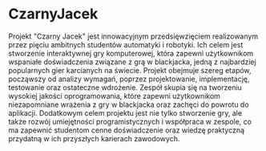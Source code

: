 # CzarnyJacek
Projekt "Czarny Jacek" jest innowacyjnym przedsięwzięciem realizowanym przez pięciu ambitnych studentów automatyki i robotyki. Ich celem jest stworzenie interaktywnej gry komputerowej, która zapewni użytkownikom wspaniałe doświadczenia związane z grą w blackjacka, jedną z najbardziej popularnych gier karcianych na świecie. Projekt obejmuje szereg etapów, począwszy od analizy wymagań, poprzez projektowanie, implementację, testowanie oraz ostateczne wdrożenie. Zespół skupia się na tworzeniu wysokiej jakości oprogramowania, które zapewni użytkownikom niezapomniane wrażenia z gry w blackjacka oraz zachęci do powrotu do aplikacji. Dodatkowym celem projektu jest nie tylko stworzenie gry, ale także rozwój umiejętności programistycznych i współpraca w zespole, co ma zapewnić studentom cenne doświadczenie oraz wiedzę praktyczną przydatną w ich przyszłych karierach zawodowych.
